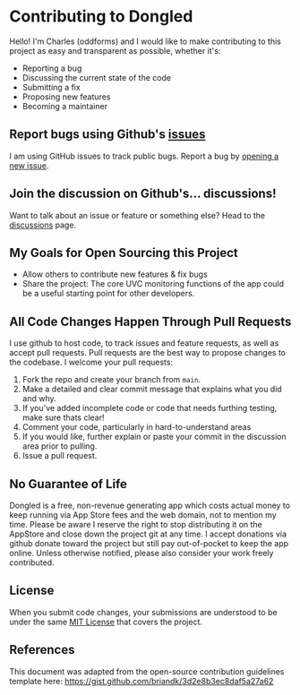 # Contributing to Dongled
Hello! I'm Charles (oddforms) and I would like to make contributing to this project as easy and transparent as possible, whether it's:

- Reporting a bug
- Discussing the current state of the code
- Submitting a fix
- Proposing new features
- Becoming a maintainer

## Report bugs using Github's [issues](https://github.com/oddforms-design/Dongled/issues)
I am using GitHub issues to track public bugs. Report a bug by [opening a new issue](https://github.com/oddforms-design/Dongled/issues).

## Join the discussion on Github's... discussions!
Want to talk about an issue or feature or something else? Head to the [discussions](https://github.com/oddforms-design/Dongled/discussions) page.

## My Goals for Open Sourcing this Project
- Allow others to contribute new features & fix bugs
- Share the project: The core UVC monitoring functions of the app could be a useful starting point for other developers.

## All Code Changes Happen Through Pull Requests
I use github to host code, to track issues and feature requests, as well as accept pull requests. Pull requests are the best way to propose changes to the codebase. I welcome your pull requests:

1. Fork the repo and create your branch from `main`.
2. Make a detailed and clear commit message that explains what you did and why.
3. If you've added incomplete code or code that needs furthing testing, make sure thats clear!
4. Comment your code, particularly in hard-to-understand areas
5. If you would like, further explain or paste your commit in the discussion area prior to pulling.
6. Issue a pull request.

## No Guarantee of Life
Dongled is a free, non-revenue generating app which costs actual money to keep running via App Store fees and the web domain, not to mention my time. Please be aware I reserve the right to stop distributing it on the AppStore and close down the project git at any time. I accept donations via github donate toward the project but still pay out-of-pocket to keep the app online. Unless otherwise notified, please also consider your work freely contributed. 

## License
When you submit code changes, your submissions are understood to be under the same [MIT License](https://github.com/oddforms-design/Dongled/blob/main/LICENSE) that covers the project.

## References
This document was adapted from the open-source contribution guidelines template here: https://gist.github.com/briandk/3d2e8b3ec8daf5a27a62
